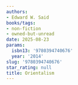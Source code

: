 ```yaml
---
authors:
- Edward W. Said
books/tags:
- non-fiction
- owned-but-unread
date: 2025-08-23
params:
  isbn13: '9780394740676'
  year: '2014'
slug: '9780394740676'
star_rating: null
title: Orientalism
---
```


<!--more-->